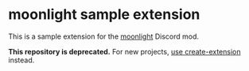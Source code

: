 # moonlight sample extension

This is a sample extension for the [moonlight](https://github.com/moonlight-mod/moonlight) Discord mod.

**This repository is deprecated.** For new projects, [use create-extension](https://moonlight-mod.github.io/ext-dev/getting-started) instead.
